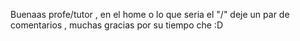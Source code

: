 Buenaas profe/tutor , en el home o lo que seria el "/" deje un par de comentarios , muchas gracias por su tiempo che :D
